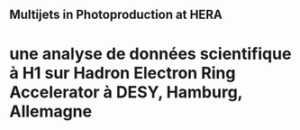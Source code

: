 ## Multijets in Photoproduction at HERA
# une analyse de données scientifique à H1 sur Hadron Electron Ring Accelerator à DESY, Hamburg, Allemagne

